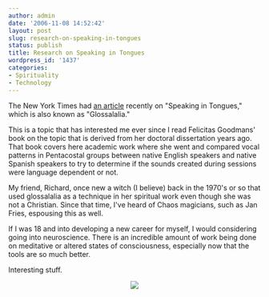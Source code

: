```yaml
---
author: admin
date: '2006-11-08 14:52:42'
layout: post
slug: research-on-speaking-in-tongues
status: publish
title: Research on Speaking in Tongues
wordpress_id: '1437'
categories:
- Spirituality
- Technology
---
```

The New York Times had <a href="http://www.nytimes.com/2006/11/07/health/07brain.html">an article</a> recently on "Speaking in Tongues," which is also known as "Glossalalia."

This is a topic that has interested me ever since I read Felicitas Goodmans' book on the topic that is derived from her doctoral dissertation years ago. That book covers here academic work where she went and compared vocal patterns in Pentacostal groups between native English speakers and native Spanish speakers to try to determine if the sounds created during sessions were language dependent or not.

My friend, Richard, once new a witch (I believe) back in the 1970's or so that used glossalalia as a technique in her spiritual work even though she was not a Christian. Since that time, I've heard of Chaos magicians, such as Jan Fries, espousing this as well.

If I was 18 and into developing a new career for myself, I would considering going into neuroscience. There is an incredible amount of work being done on meditative or altered states of consciousness, especially now that the tools are so much better.

Interesting stuff.
<p align="center"><img src="http://www.zhangzhung.net/lj/1107-sci-webBRAIN.jpg" /></p>
